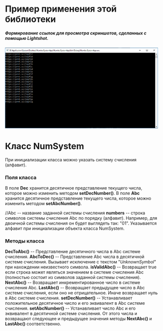 ﻿# Пример применения этой библиотеки
##### Формирование ссылок для просмотра скриншотов, сделанных с помощью _Lightshot_.
![Скриншот](screenshot.png)

# Класс NumSystem
При инициализации класса можно указать систему счисления (алфавит).

### Поля класса
В поле **Dec** хранится десятичное представление текущего числа, которое можно изменить методом **setDecNumber()**.
В поле **Abc** хранится десятичное представление текущего числа, которое можно изменить методом **setAbcNumber()**.

//Abc -- название заданной системы счисления
**numbers** -- cтрока символов системы счисления Abc по порядку (алфавит).
Например, для двоичной системы счисления он будет выглядеть так: "01".
Указывается алфавит при инициализации объекта класса NumSystem.

### Методы класса
**DecToAbc()** -- Представление десятичного числа в Abc системе счисления.
**AbcToDec()** -- Представление Abc числа в десятичной системе счисления. Вызывает исключение с текстом "_UnknownSymbol_" при нахождении неизвестного символа.
**isValidAbc()** -- Возвращает true если строка может являться значением в системе счисления Abc (полностью состоит из символов заданной системы счисления).
**NextAbc()** -- Возвращает инкрементированное число в системе счисления Abc.
**LastAbc()** -- Возвращает предыдущее число в Abc системе счисления, если оно не отрицательное. Иначе возвращает нуль в Abc системе счисления.
**setDecNumber()** -- Устанавливает положительное десятичное число и его эквивалент в Abc системе счисления. 
**setAbcNumber()** -- Устанавливает число Abc и его эквивалент в десятичной системе счисления. От этого числа и возвращают следующее и предыдущее значения методы **NextAbc()** и **LastAbc()** соответственно.